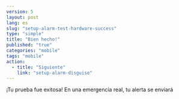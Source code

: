 ```yaml
---
version: 5
layout: post
lang: es
slug: "setup-alarm-test-hardware-success"
type: "simple"
title: "Bien hecho!"
published: "true"
categories: "mobile"
tags: "mobile"
action: 
  - title: "Siguiente"
    link: "setup-alarm-disguise"
---
```


¡Tu prueba fue exitosa! En una emergencia real, tu alerta se enviará

